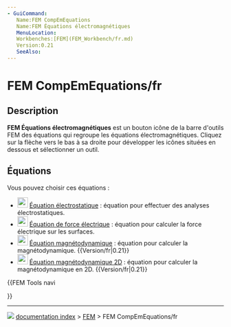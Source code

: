 ```yaml
---
- GuiCommand:
   Name:FEM CompEmEquations
   Name:FEM Équations électromagnétiques
   MenuLocation:
   Workbenches:[FEM](FEM_Workbench/fr.md)
   Version:0.21
   SeeAlso:
---
```


# FEM CompEmEquations/fr

## Description

**FEM Équations électromagnétiques** est un bouton icône de la barre d\'outils FEM des équations qui regroupe les équations électromagnétiques. Cliquez sur la flèche vers le bas à sa droite pour développer les icônes situées en dessous et sélectionner un outil.



## Équations

Vous pouvez choisir ces équations :

-   <img alt="" src=images/FEM_EquationElectrostatic.svg  style="width:24px;"> [Équation électrostatique](FEM_EquationElectrostatic/fr.md) : équation pour effectuer des analyses électrostatiques.
-   <img alt="" src=images/FEM_EquationElectricforce.svg  style="width:24px;"> [Équation de force électrique](FEM_EquationElectricforce/fr.md) : équation pour calculer la force électrique sur les surfaces.
-   <img alt="" src=images/FEM_EquationMagnetodynamic.svg  style="width:24px;"> [Équation magnétodynamique](FEM_EquationMagnetodynamic2D/fr.md) : équation pour calculer la magnétodynamique. {{Version/fr|0.21}}
-   <img alt="" src=images/FEM_EquationMagnetodynamic2D.svg  style="width:24px;"> [Équation magnétodynamique 2D](FEM_EquationMagnetodynamic2D/fr.md) : équation pour calculer la magnétodynamique en 2D. {{Version/fr|0.21}}





{{FEM Tools navi

}}



---
![](images/Button_right.svg) [documentation index](../README.md) > [FEM](Category_FEM.md) > FEM CompEmEquations/fr

